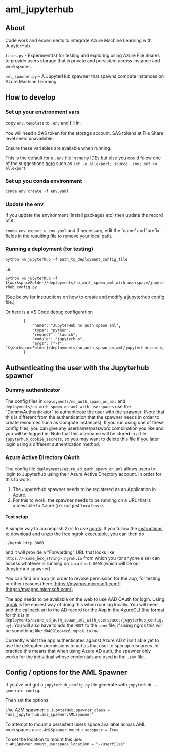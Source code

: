 # aml_jupyterhub

## About

Code work and experiments to integrate Azure Machine Learning with JupyterHub.

`files.py` - Experiment(s) for testing and exploring using Azure File Shares to provide users storage that is private and persistent across instance and workspaces.

`aml_spawner.py` - A JupyterHub spawner that spawns compute instances on Azure Machine Learning.

## How to develop

### Set up your environment vars
copy `env.template` to `.env` and fill in.

You will need a SAS token for the storage account. SAS tokens at File Share level seem unavailable.

Ensure these variables are available when running.

This is the default for a `.env` file in many IDEs but else you could folow one of the suggestions [here](https://gist.github.com/mihow/9c7f559807069a03e302605691f85572) such as `set -o allexport; source .env; set +o allexport`


### Set up you conda environment

`conda env create -f env.yaml`

### Update the env

If you update the environment (install packages etc) then update the record of it.

`conda env export > env.yaml`
and if necessary, edit the 'name' and 'prefix' fields in the resulting file to remove your local path.


### Running a deployment (for testing)

`python -m jupyterhub -f path_to_deployment_config_file`

i.e.

`python -m jupyterhub -f ${workspaceFolder}/deployments/no_auth_spawn_aml_wtih_userspace/jupyterhub_config.py`

(See below for instructions on how to create and modify a jupyterhub config file.)


Or here is a VS Code debug configuration

```
        {
            "name": "JupyterHub no_auth_spawn_aml",
            "type": "python",
            "request": "launch",
            "module": "jupyterhub",
            "args": ["-f", "${workspaceFolder}/deployments/no_auth_spawn_on_aml/jupyterhub_config.py"]
        }
```

## Authenticating the user with the Jupyterhub spawner

### Dummy authenticator

The config files in `deployments/no_auth_spawn_on_aml` and `deployments/no_auth_spawn_on_aml_with_userspaces` use the "DummyAuthenticator" to authenticate the user with the spawner.  (Note that this is different from the authentication that the spawner needs in order to create resources such as Compute Instances).
If you run using one of these config files, you can give any username/password combination you like and you will be logged in.   Note that this username will be stored in a file `jupyterhub_cookie_secrets`, so you may want to delete this file if you later login using a different authentication method.

### Azure Active Directory OAuth

The config file `deployments/azure_ad_auth_spawn_on_aml` allows users to login to Jupyterhub using their Azure Active Directory account.  In order for this to work:
 1) The Jupyterhub spawner needs to be registered as an Application in Azure.
 2) For this to work, the spawner needs to be running on a URL that is accessible to Azure (i.e. not just `localhost`).


#### Test setup

A simple way to accomplish 2) is to use [ngrok](https://ngrok.com/).  If you follow the [instructions](https://dashboard.ngrok.com/get-started/setup) to download and unzip the free ngrok executable, you can then do
```
./ngrok http 8000
```
and it will provide a "Forwarding" URL that looks like `https://<some_hex_string>.ngrok.io` from which you (or anyone else) can access whatever is running on `localhost:8000` (which will be our Jupyterhub spawner).

You can find our app (in order to revoke permission for the app, for testing or other reasons) here [https://myapps.microsoft.com/](https://myapps.microsoft.com/)

The app needs to be available on the web to use AAD OAuth for login. Using [ngrok](https://ngrok.com/) is the easiest way of doing this when running locally.
You will need add the callback url to the AD record for the App in the AzureCLI (the format for this is in `deployments/azure_ad_auth_spawn_aml_with_userspaces/jupyterhub_config.py`). You will also have to add the `HOST` to the `.env` file, if using ngrok this will be something like `d04091ec4cc6.ngrok.io`.ma



Currently whilst the app authenticates against Azure AD it isn't able yet to use the delegated permissions to act as that user to spin up resources.
In practice this means that when using Azure AD auth, the spawner only works for the individual whose credentials are used in the `.env` file.

## Config / options for the AML Spawner
If you've not got a `jupyterhub_config.py` file generate with `jupyterhub --generate-config`.

Then set the options:

Use AZM spawner:
`c.JupyterHub.spawner_class = 'aml_jupyterhub.aml_spawner.AMLSpawner'`

To attempt to mount a persistent users space available across AML workspaces us:
`c.AMLSpawner.mount_userspace = True`

To set the location to mount this use:
`c.AMLSpawner.mount_userspace_location = "~/userfiles"`